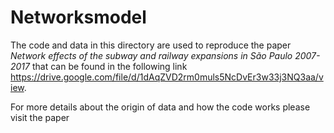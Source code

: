 # Networksmodel

The code and data in this directory are used to reproduce the paper _Network effects of the subway and railway expansions in São Paulo 2007-2017_ that can be found in the following link https://drive.google.com/file/d/1dAqZVD2rm0muls5NcDvEr3w33j3NQ3aa/view.

For more details about the origin of data and how the code works please visit the paper
